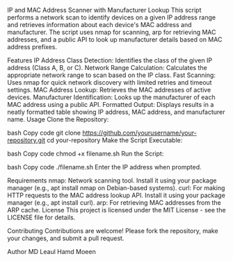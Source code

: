 IP and MAC Address Scanner with Manufacturer Lookup
This script performs a network scan to identify devices on a given IP address range and retrieves information about each device's MAC address and manufacturer. The script uses nmap for scanning, arp for retrieving MAC addresses, and a public API to look up manufacturer details based on MAC address prefixes.

Features
IP Address Class Detection: Identifies the class of the given IP address (Class A, B, or C).
Network Range Calculation: Calculates the appropriate network range to scan based on the IP class.
Fast Scanning: Uses nmap for quick network discovery with limited retries and timeout settings.
MAC Address Lookup: Retrieves the MAC addresses of active devices.
Manufacturer Identification: Looks up the manufacturer of each MAC address using a public API.
Formatted Output: Displays results in a neatly formatted table showing IP address, MAC address, and manufacturer name.
Usage
Clone the Repository:

bash
Copy code
git clone https://github.com/yourusername/your-repository.git
cd your-repository
Make the Script Executable:

bash
Copy code
chmod +x filename.sh
Run the Script:

bash
Copy code
./filename.sh
Enter the IP address when prompted.

Requirements
nmap: Network scanning tool. Install it using your package manager (e.g., apt install nmap on Debian-based systems).
curl: For making HTTP requests to the MAC address lookup API. Install it using your package manager (e.g., apt install curl).
arp: For retrieving MAC addresses from the ARP cache.
License
This project is licensed under the MIT License - see the LICENSE file for details.

Contributing
Contributions are welcome! Please fork the repository, make your changes, and submit a pull request.

Author
MD Leaul Hamd Moeen
